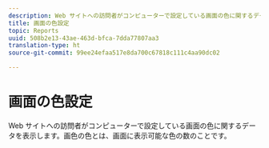 ```yaml
---
description: Web サイトへの訪問者がコンピューターで設定している画面の色に関するデータを表示します。画色の色とは、画面に表示可能な色の数のことです。
title: 画面の色設定
topic: Reports
uuid: 508b2e13-43ae-463d-bfca-7dda77807aa3
translation-type: ht
source-git-commit: 99ee24efaa517e8da700c67818c111c4aa90dc02

---
```



# 画面の色設定

Web サイトへの訪問者がコンピューターで設定している画面の色に関するデータを表示します。画色の色とは、画面に表示可能な色の数のことです。

